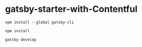 # gatsby-starter-with-Contentful

`
npm install --global gatsby-cli
`

`
npm install
`

`
gatsby develop
`
